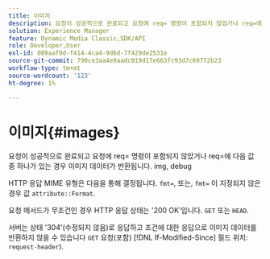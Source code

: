 ```yaml
---
title: 이미지
description: 요청이 성공적으로 완료되고 요청에 req= 명령이 포함되지 않았거나 req=에 다음 값 중 하나가 있으면 이미지 데이터가 반환됩니다.
solution: Experience Manager
feature: Dynamic Media Classic,SDK/API
role: Developer,User
exl-id: 089aaf9d-f414-4ca4-9d6d-7f429de2531e
source-git-commit: 790ce3aa4e9aadc019d17e663fc93d7c69772b23
workflow-type: tm+mt
source-wordcount: '123'
ht-degree: 1%

---
```


# 이미지{#images}

요청이 성공적으로 완료되고 요청에 req= 명령이 포함되지 않았거나 req=에 다음 값 중 하나가 있는 경우 이미지 데이터가 반환됩니다. img, debug

HTTP 응답 MIME 유형은 다음을 통해 결정됩니다. `fmt=`, 또는, `fmt=` 이 지정되지 않은 경우 값 `attribute::Format`.

요청 메서드가 무조건인 경우 HTTP 응답 상태는 &#39;200 OK&#39;입니다. `GET` 또는 `HEAD`.

서버는 상태 &#39;304&#39;(수정되지 않음)로 응답하고 조건에 대한 응답으로 이미지 데이터를 반환하지 않을 수 있습니다 `GET` 요청(포함) [!DNL If-Modified-Since] 필드 위치: `request-header`).
